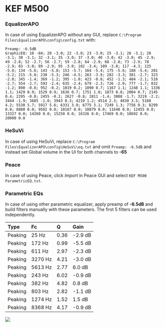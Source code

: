 # KEF M500

### EqualizerAPO
In case of using EqualizerAPO without any GUI, replace `C:\Program Files\EqualizerAPO\config\config.txt`
with:
```
Preamp: -6.5dB
GraphicEQ: 10 -84; 20 -3.0; 22 -3.0; 23 -3.0; 25 -3.1; 26 -3.1; 28 -3.1; 30 -3.1; 32 -3.1; 35 -3.0; 37 -3.0; 40 -3.0; 42 -3.0; 45 -2.9; 49 -2.8; 52 -2.7; 56 -2.7; 59 -2.8; 64 -2.9; 68 -2.8; 73 -2.9; 78 -2.9; 83 -3.0; 89 -2.9; 95 -3.0; 102 -3.4; 109 -3.8; 117 -4.3; 125 -5.0; 134 -5.6; 143 -5.8; 153 -5.7; 164 -5.4; 175 -5.6; 188 -5.4; 201 -5.2; 215 -5.0; 230 -5.3; 246 -4.5; 263 -3.9; 282 -3.3; 301 -2.7; 323 -2.0; 345 -1.4; 369 -1.2; 395 -1.0; 423 -0.8; 452 -1.3; 484 -2.1; 518 -2.7; 554 -2.7; 593 -2.4; 635 -2.4; 679 -2.3; 726 -2.0; 777 -1.7; 832 -1.2; 890 -0.8; 952 -0.2; 1019 0.2; 1090 0.7; 1167 1.1; 1248 1.1; 1336 1.1; 1429 0.9; 1529 0.9; 1636 0.7; 1751 1.0; 1873 0.8; 2004 0.7; 2145 0.4; 2295 -0.0; 2455 -0.2; 2627 -0.8; 2811 -1.4; 3008 -1.7; 3219 -2.2; 3444 -1.9; 3685 -1.0; 3943 0.3; 4219 1.2; 4514 2.3; 4830 3.5; 5168 4.2; 5530 5.7; 5917 5.6; 6331 3.9; 6775 3.1; 7249 1.3; 7756 0.3; 8299 0.0; 8880 0.0; 9502 0.0; 10167 0.0; 10879 0.0; 11640 0.0; 12455 0.0; 13327 0.0; 14260 0.0; 15258 0.0; 16326 0.0; 17469 0.0; 18692 0.0; 20000 0.0
```

### HeSuVi
In case of using HeSuVi, replace `C:\Program Files\EqualizerAPO\config\HeSuVi\eq.txt` and omit `Preamp:
-6.5dB` and instead set Global volume in the UI for both channels to **-65**

### Peace
In case of using Peace, click *Import* in Peace GUI and select `KEF M500 ParametricEQ.txt`.

### Parametric EQs
In case of using other parametric equalizer, apply preamp of **-6.5dB** and build filters manually with
these parameters. The first 5 filters can be used independently.

| Type    | Fc      |    Q | Gain    |
|:--------|:--------|:-----|:--------|
| Peaking | 25 Hz   | 0.36 | -2.9 dB |
| Peaking | 172 Hz  | 0.99 | -5.5 dB |
| Peaking | 611 Hz  | 2.97 | -2.3 dB |
| Peaking | 3270 Hz | 4.21 | -3.0 dB |
| Peaking | 5613 Hz | 2.77 | 6.0 dB  |
| Peaking | 243 Hz  | 6.02 | -0.9 dB |
| Peaking | 382 Hz  | 4.82 | 0.8 dB  |
| Peaking | 803 Hz  | 2.82 | -1.1 dB |
| Peaking | 1274 Hz | 1.52 | 1.5 dB  |
| Peaking | 8368 Hz | 4.17 | -0.9 dB |

![](https://raw.githubusercontent.com/jaakkopasanen/AutoEq/master/results/innerfidelity/sbaf-serious/KEF%20M500/KEF%20M500.png)